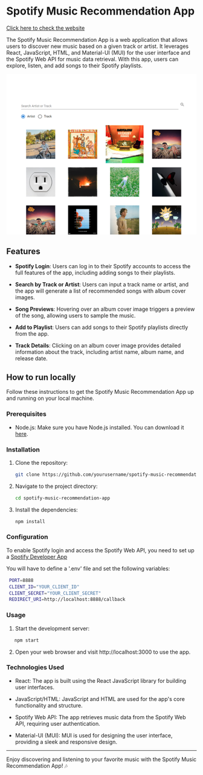 # Spotify Music Recommendation App

[Click here to check the website](https://fanciful-tulumba-de1b68.netlify.app/)

The Spotify Music Recommendation App is a web application that allows users to discover new music based on a given track or artist. It leverages React, JavaScript, HTML, and Material-UI (MUI) for the user interface and the Spotify Web API for music data retrieval. With this app, users can explore, listen, and add songs to their Spotify playlists.

![Screenshot](client/public/screenshot.png)

## Features

- **Spotify Login**: Users can log in to their Spotify accounts to access the full features of the app, including adding songs to their playlists.

- **Search by Track or Artist**: Users can input a track name or artist, and the app will generate a list of recommended songs with album cover images.

- **Song Previews**: Hovering over an album cover image triggers a preview of the song, allowing users to sample the music.

- **Add to Playlist**: Users can add songs to their Spotify playlists directly from the app.

- **Track Details**: Clicking on an album cover image provides detailed information about the track, including artist name, album name, and release date.

## How to run locally

Follow these instructions to get the Spotify Music Recommendation App up and running on your local machine.

### Prerequisites

- Node.js: Make sure you have Node.js installed. You can download it [here](https://nodejs.org/).

### Installation

1. Clone the repository:

   ```bash
   git clone https://github.com/yourusername/spotify-music-recommendation-app.git
   ```

2. Navigate to the project directory:

   ```bash
   cd spotify-music-recommendation-app
   ```

3. Install the dependencies:

   ```bash
   npm install
   ```

### Configuration

To enable Spotify login and access the Spotify Web API, you need to set up a [Spotify Developer App](https://developer.spotify.com/dashboard/.)

You will have to define a '.env' file and set the following variables:

```bash
 PORT=8888
 CLIENT_ID="YOUR_CLIENT_ID"
 CLIENT_SECRET="YOUR_CLIENT_SECRET"
 REDIRECT_URI=http://localhost:8888/callback
```

### Usage

1. Start the development server:

```bash
   npm start
```

2. Open your web browser and visit http://localhost:3000 to use the app.

### Technologies Used

- React: The app is built using the React JavaScript library for building user interfaces.

- JavaScript/HTML: JavaScript and HTML are used for the app's core functionality and structure.

- Spotify Web API: The app retrieves music data from the Spotify Web API, requiring user authentication.

- Material-UI (MUI): MUI is used for designing the user interface, providing a sleek and responsive design.

---

Enjoy discovering and listening to your favorite music with the Spotify Music Recommendation App! 🎶
